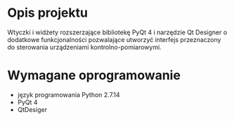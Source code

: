 # Opis projektu
Wtyczki i widżety rozszerzające bibliotekę PyQt 4 i narzędzie Qt Designer o dodatkowe funkcjonalności pozwalające utworzyć interfejs przeznaczony do sterowania urządzeniami kontrolno-pomiarowymi.


# Wymagane oprogramowanie
- język programowania Python 2.7.14
- PyQt 4
- QtDesiger
